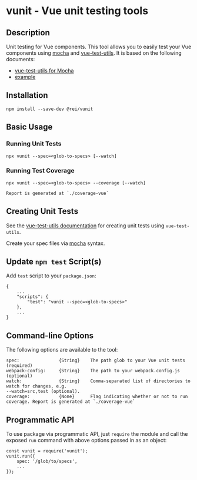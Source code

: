 # vunit - Vue unit testing tools

## Description

Unit testing for Vue components. This tool allows you to easily test your Vue components using
[mocha](https://mochajs.org) and [vue-test-utils](https://vue-test-utils.vuejs.org/). It is based on the following documents:
 * [vue-test-utils
for Mocha](https://vue-test-utils.vuejs.org/guides/testing-single-file-components-with-mocha-webpack.html)
 * [example](https://github.com/vuejs/vue-test-utils-mocha-webpack-example)

## Installation

    npm install --save-dev @rei/vunit

## Basic Usage

### Running Unit Tests

    npx vunit --spec=<glob-to-specs> [--watch]

### Running Test Coverage

    npx vunit --spec=<glob-to-specs> --coverage [--watch]

    Report is generated at `./coverage-vue`

## Creating Unit Tests

See the [vue-test-utils documentation](https://vue-test-utils.vuejs.org/) for creating unit tests
 using `vue-test-utils`.

Create your spec files via [mocha](https://mochajs.org) syntax.

## Update `npm test` Script(s)

Add `test` script to your `package.json`:

    {
        ...
        "scripts": {
            "test": "vunit --spec=<glob-to-specs>"
        },
        ...
    }

## Command-line Options

The following options are available to the tool:

    spec:               {String}    The path glob to your Vue unit tests (required)
    webpack-config:     {String}    The path to your webpack.config.js (optional)
    watch:              {String}    Comma-separated list of directories to watch for changes, e.g.
    --watch=src,test (optional).
    coverage:           {None}      Flag indicating whether or not to run coverage. Report is generated at `./coverage-vue`

## Programmatic API

To use package via programmatic API, just `require` the module and call the exposed `run` command
 with above options passed in as an object:

    const vunit = require('vunit');
    vunit.run({
        spec: '/glob/to/specs',
        ...
    });
